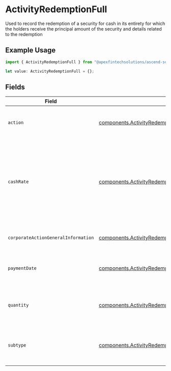 # ActivityRedemptionFull

Used to record the redemption of a security for cash in its entirety for which the holders receive the principal amount of the security and details related to the redemption

## Example Usage

```typescript
import { ActivityRedemptionFull } from "@apexfintechsolutions/ascend-sdk/models/components";

let value: ActivityRedemptionFull = {};
```

## Fields

| Field                                                                                                                                                    | Type                                                                                                                                                     | Required                                                                                                                                                 | Description                                                                                                                                              | Example                                                                                                                                                  |
| -------------------------------------------------------------------------------------------------------------------------------------------------------- | -------------------------------------------------------------------------------------------------------------------------------------------------------- | -------------------------------------------------------------------------------------------------------------------------------------------------------- | -------------------------------------------------------------------------------------------------------------------------------------------------------- | -------------------------------------------------------------------------------------------------------------------------------------------------------- |
| `action`                                                                                                                                                 | [components.ActivityRedemptionFullAction](../../models/components/activityredemptionfullaction.md)                                                       | :heavy_minus_sign:                                                                                                                                       | Denotes whether the shares are incoming or outgoing                                                                                                      | INCOMING                                                                                                                                                 |
| `cashRate`                                                                                                                                               | [components.ActivityRedemptionFullCashRate](../../models/components/activityredemptionfullcashrate.md)                                                   | :heavy_minus_sign:                                                                                                                                       | The rate (raw value, not a percentage, example: 50% will be .5 in this field) at which cash will be disbursed to the shareholder                         | {<br/>"value": "0.25"<br/>}                                                                                                                              |
| `corporateActionGeneralInformation`                                                                                                                      | [components.ActivityRedemptionFullCorporateActionGeneralInformation](../../models/components/activityredemptionfullcorporateactiongeneralinformation.md) | :heavy_minus_sign:                                                                                                                                       | Common fields for corporate actions                                                                                                                      |                                                                                                                                                          |
| `paymentDate`                                                                                                                                            | [components.ActivityRedemptionFullPaymentDate](../../models/components/activityredemptionfullpaymentdate.md)                                             | :heavy_minus_sign:                                                                                                                                       | The anticipated payment date at the depository                                                                                                           | {<br/>"day": 14,<br/>"month": 5,<br/>"year": 2024<br/>}                                                                                                  |
| `quantity`                                                                                                                                               | [components.ActivityRedemptionFullQuantity](../../models/components/activityredemptionfullquantity.md)                                                   | :heavy_minus_sign:                                                                                                                                       | The position on which the corporate action was paid                                                                                                      | {<br/>"value": "0.25"<br/>}                                                                                                                              |
| `subtype`                                                                                                                                                | [components.ActivityRedemptionFullSubtype](../../models/components/activityredemptionfullsubtype.md)                                                     | :heavy_minus_sign:                                                                                                                                       | The subtype for the corporate action event                                                                                                               | ADDITIONAL_DIVIDEND                                                                                                                                      |